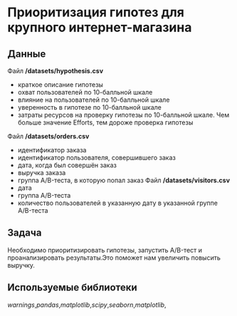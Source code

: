 # Приоритизация гипотез для крупного интернет-магазина

## Данные
Файл **/datasets/hypothesis.csv**
* краткое описание гипотезы
* охват пользователей по 10-балльной шкале
* влияние на пользователей по 10-балльной шкале
* уверенность в гипотезе по 10-балльной шкале
* затраты ресурсов на проверку гипотезы по 10-балльной шкале. Чем больше значение Efforts, тем дороже проверка гипотезы

Файл **/datasets/orders.csv**
* идентификатор заказа
* идентификатор пользователя, совершившего заказ
* дата, когда был совершён заказ
* выручка заказа
* группа A/B-теста, в которую попал заказ
Файл **/datasets/visitors.csv**
* дата
* группа A/B-теста
* количество пользователей в указанную дату в указанной группе A/B-теста

## Задача
Необходимо приоритизировать гипотезы, запустить A/B-тест и проанализировать результаты.Это поможет нам увеличить повысить выручку.

## Используемые библиотеки
_warnings_,_pandas_,_matplotlib_,_scipy_,_seaborn_,_matplotlib_,

